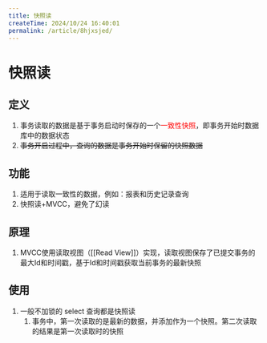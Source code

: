 ```yaml
---
title: 快照读
createTime: 2024/10/24 16:40:01
permalink: /article/8hjxsjed/
---
```

# 快照读
## 定义
1. 事务读取的数据是基于事务启动时保存的一个<font color="#ff0000">一致性快照</font>，即事务开始时数据库中的数据状态
2. ~~事务开启过程中，查询的数据是事务开始时保留的快照数据~~

## 功能
1. 适用于读取一致性的数据，例如：报表和历史记录查询
2. 快照读+MVCC，避免了幻读

## 原理
1. MVCC使用读取视图（[[Read View]]）实现，读取视图保存了已提交事务的最大Id和时间戳，基于Id和时间戳获取当前事务的最新快照

## 使用
1. 一般不加锁的 select 查询都是快照读
	1. 事务中，第一次读取的是最新的数据，并添加作为一个快照。第二次读取的结果是第一次读取时的快照
